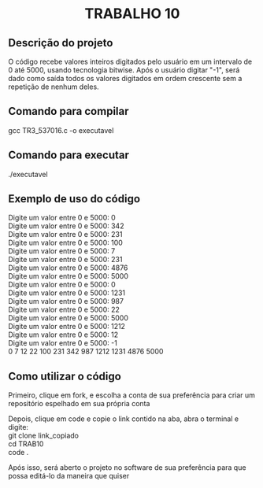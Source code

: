 <h1 align="center"> TRABALHO 10 </h1>

<h2> Descrição do projeto </h2>

O código recebe valores inteiros digitados pelo usuário em um intervalo de 0 até 5000, usando tecnologia bitwise. Após o usuário digitar "-1", será dado como saída todos os valores digitados em ordem crescente sem a repetição de nenhum deles.

<h2> Comando para compilar </h2>

gcc TR3_537016.c -o executavel

<h2> Comando para executar </h2>

./executavel

<h2> Exemplo de uso do código </h2>

Digite um valor entre 0 e 5000: 0 <br>
Digite um valor entre 0 e 5000: 342 <br>
Digite um valor entre 0 e 5000: 231 <br>
Digite um valor entre 0 e 5000: 100 <br>
Digite um valor entre 0 e 5000: 7 <br>
Digite um valor entre 0 e 5000: 231 <br>
Digite um valor entre 0 e 5000: 4876 <br>
Digite um valor entre 0 e 5000: 5000 <br>
Digite um valor entre 0 e 5000: 0 <br>
Digite um valor entre 0 e 5000: 1231 <br>
Digite um valor entre 0 e 5000: 987 <br>
Digite um valor entre 0 e 5000: 22 <br>
Digite um valor entre 0 e 5000: 5000 <br>
Digite um valor entre 0 e 5000: 1212 <br>
Digite um valor entre 0 e 5000: 12 <br>
Digite um valor entre 0 e 5000: -1 <br>
0 7 12 22 100 231 342 987 1212 1231 4876 5000 <br>

<h2> Como utilizar o código </h2>

Primeiro, clique em fork, e escolha a conta de sua preferência para criar um repositório espelhado em sua própria conta <br>

Depois, clique em code e copie o link contido na aba, abra o terminal e digite: <br>
git clone link_copiado <br>
cd TRAB10 <br>
code . <br>

Após isso, será aberto o projeto no software de sua preferência para que possa editá-lo da maneira que quiser <br>

